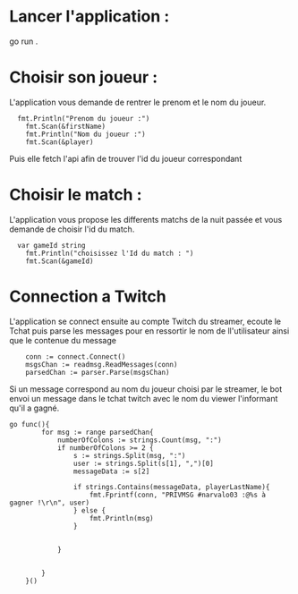 # Lancer l'application :

go run .

# Choisir son joueur :

L'application vous demande de rentrer le prenom et le nom du joueur. 

```
  fmt.Println("Prenom du joueur :")
	fmt.Scan(&firstName)
	fmt.Println("Nom du joueur :")
	fmt.Scan(&player)
```

Puis elle fetch l'api afin de trouver l'id du joueur correspondant


# Choisir le match :

L'application vous propose les differents matchs de la nuit passée et vous demande de choisir l'id du match. 

```
  var gameId string
	fmt.Println("choisissez l'Id du match : ")
	fmt.Scan(&gameId)
```

# Connection a Twitch 

L'application se connect ensuite au compte Twitch du streamer, ecoute le Tchat puis parse les messages pour en ressortir le nom de ll'utilisateur ainsi que le contenue du message

```
    conn := connect.Connect()
    msgsChan := readmsg.ReadMessages(conn)
    parsedChan := parser.Parse(msgsChan)
```


Si un message correspond au nom du joueur choisi par le streamer, le bot envoi un message dans le tchat twitch avec le nom du viewer l'informant qu'il a gagné.

```
go func(){
        for msg := range parsedChan{
            numberOfColons := strings.Count(msg, ":")
            if numberOfColons >= 2 {
				s := strings.Split(msg, ":")
				user := strings.Split(s[1], ",")[0]
				messageData := s[2]
				
				if strings.Contains(messageData, playerLastName){
			        fmt.Fprintf(conn, "PRIVMSG #narvalo03 :@%s à gagner !\r\n", user)
				} else {
                    fmt.Println(msg)
                }			
				
				
			}
            
            
        }
    }()
```
